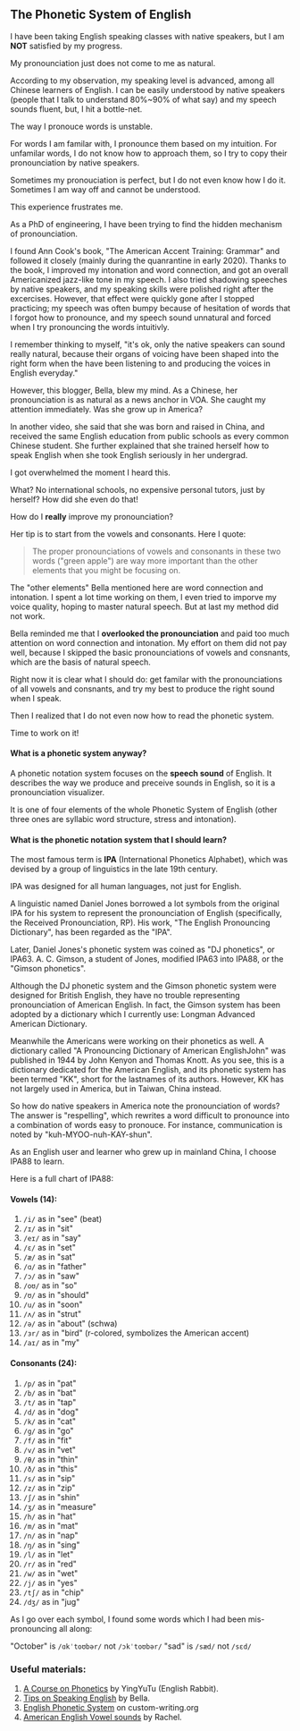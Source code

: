 ## The Phonetic System of English

I have been taking English speaking classes with native speakers, but I am **NOT** satisfied by my progress. 

My pronounciation just does not come to me as natural.

According to my observation, my speaking level is advanced, among all Chinese learners of English. I can be easily understood by native speakers (people that I talk to understand 80%~90% of what say) and my speech sounds fluent, but, I hit a bottle-net.

The way I pronouce words is unstable.

For words I am familar with, I pronounce them based on my intuition. For unfamilar words, I do not know how to approach them, so I try to copy their pronounciation by native speakers.  

Sometimes my pronouciation is perfect, but I do not even know how I do it. Sometimes I am way off and cannot be understood.

This experience frustrates me.

As a PhD of engineering, I have been trying to find the hidden mechanism of pronounciation. 

I found Ann Cook's book, "The American Accent Training: Grammar" and followed it closely (mainly during the  quanrantine in early 2020). Thanks to the book, I improved my intonation and word connection, and got an overall Americanized jazz-like tone in my speech. I also tried shadowing speeches by native speakers, and my speaking skills were polished right after the excercises. However, that effect were quickly gone after I stopped practicing; my speech was often bumpy because of hesitation of words that I forgot how to pronounce, and my speech sound unnatural and forced when I try pronouncing the words intuitivly.

I remember thinking to myself, "it's ok, only the native speakers can sound really natural, because their organs of voicing have been shaped into the right form when the have been listening to and producing the voices in English everyday."

However, this blogger, Bella, blew my mind. As a Chinese, her pronounciation is as natural as a news anchor in VOA. She caught my attention immediately. Was she grow up in America? 

In another video, she said that she was born and raised in China, and received the same English education from public schools as every common Chinese student. She further explained that she trained herself how to speak English when she took English seriously in her undergrad.

I got overwhelmed the moment I heard this. 

What? No international schools, no expensive personal tutors, just by herself? How did she even do that!

How do I **really** improve my pronounciation?

Her tip is to start from the vowels and consonants. Here I quote:

> The proper pronounciations of vowels and consonants in these two words ("green apple") are way more important than the other elements that you might be focusing on.

The "other elements" Bella mentioned here are word connection and intonation. I spent a lot time working on them, I even tried to imporve my voice quality, hoping to master natural speech. But at last my method did not work. 

Bella reminded me that I **overlooked the pronounciation** and paid too much attention on word connection and intonation. My effort on them did not pay well, because I skipped the basic pronounciations of vowels and consnants, which are the basis of natural speech.

Right now it is clear what I should do: get familar with the pronounciations of all vowels and consnants, and try my best to produce the right sound when I speak.

Then I realized that I do not even now how to read the phonetic system.

Time to work on it!

#### What is a phonetic system anyway?
A phonetic notation system focuses on the **speech sound** of English. It describes the way we produce and preceive sounds in English, so it is a pronounciation visualizer.

It is one of four elements of the whole Phonetic System of English (other three ones are syllabic word structure, stress and intonation).

#### What is the phonetic notation system that I should learn?

The most famous term is **IPA** (International Phonetics Alphabet), which was devised by a group of linguistics in the late 19th century. 

IPA was designed for all human languages, not just for English. 

A linguistic named Daniel Jones borrowed a lot symbols from the original IPA for his system to represent the pronounciation of English (specifically, the Received Pronounciation, RP). His work, "The English Pronouncing Dictionary", has been regarded as the "IPA".

Later, Daniel Jones's phonetic system was coined as "DJ phonetics", or IPA63. A. C. Gimson, a student of Jones, modified IPA63 into IPA88, or the "Gimson phonetics". 

Although the DJ phonetic system and the Gimson phonetic system were designed for British English, they have no trouble representing pronounciation of American English. In fact, the Gimson system has been adopted by a dictionary which I currently use: Longman Advanced American Dictionary.

Meanwhile the Americans were working on their phonetics as well. A dictionary called "A Pronouncing Dictionary of American EnglishJohn" was published in 1944 by John Kenyon and Thomas Knott. As you see, this is a dictionary dedicated for the American English, and its phonetic system has been termed "KK", short for the lastnames of its authors. However, KK has not largely used in America, but in Taiwan, China instead.

So how do native speakers in America note the pronounciation of words? The answer is "respelling", which rewrites a word difficult to pronounce into a combination of words easy to pronouce. For instance, communication is noted by "kuh-MYOO-nuh-KAY-shun".

As an English user and learner who grew up in mainland China, I choose IPA88 to learn.

Here is a full chart of IPA88:

#### Vowels (14):
1. `/i/` as in "see" (beat)
2. `/ɪ/` as in "sit"
3. `/eɪ/` as in "say"
4. `/ɛ/` as in "set"
5. `/æ/` as in "sat"
6. `/ɑ/` as in "father"
7. `/ɔ/` as in "saw"
8. `/oʊ/` as in "so"
9. `/ʊ/` as in "should"
10. `/u/` as in "soon"
11. `/ʌ/` as in "strut"
12. `/ə/` as in "about" (schwa)
13. `/ɜr/` as in "bird" (r-colored, symbolizes the American accent)
14. `/aɪ/` as in "my"

#### Consonants (24):
1. `/p/` as in "pat"
2. `/b/` as in "bat"
3. `/t/` as in "tap"
4. `/d/` as in "dog"
5. `/k/` as in "cat"
6. `/g/` as in "go"
7. `/f/` as in "fit"
8. `/v/` as in "vet"
9. `/θ/` as in "thin"
10. `/ð/` as in "this"
11. `/s/` as in "sip"
12. `/z/` as in "zip"
13. `/ʃ/` as in "shin"
14. `/ʒ/` as in "measure"
15. `/h/` as in "hat"
16. `/m/` as in "mat"
17. `/n/` as in "nap"
18. `/ŋ/` as in "sing"
19. `/l/` as in "let"
20. `/r/` as in "red"
21. `/w/` as in "wet"
22. `/j/` as in "yes"
23. `/tʃ/` as in "chip"
24. `/dʒ/` as in "jug"

As I go over each symbol, I found some words which I had been mis-pronouncing all along:

"October" is `/ɑkˈtoʊbər/` not `/ɔkˈtoʊbər/`
"sad" is `/sæd/` not `/sɛd/`



### Useful materials:

1. [A Course on Phonetics](https://www.bilibili.com/video/BV1iV411z7Nj/?spm_id_from=333.337.search-card.all.click&vd_source=b4fc23d7931eb2f597d088beaaae2329) by YingYuTu (English Rabbit).
2. [Tips on Speaking English](https://www.bilibili.com/video/BV1Gc411t7rq/?spm_id_from=333.999.0.0&vd_source=b4fc23d7931eb2f597d088beaaae2329) by Bella.
3. [English Phonetic System](https://custom-writing.org/blog/phonetics) on custom-writing.org
4. [American English Vowel sounds](https://www.youtube.com/watch?v=C5WKc4R7mD4&list=PLrqHrGoMJdTQ__1eH4a5EW43NQvDuRjnr&index=6)  by Rachel.